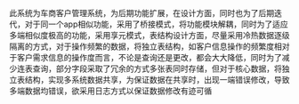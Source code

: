 此系统为车商客户管理系统，为后期功能扩展，在设计方面，同时也为了后期迭代，对于同一个app相似功能，采用了桥接模式，将功能模块解耦，同时为了适应多端相似度极高的功能，采用享元模式，表结构设计方面，尽量采用冷热数据逐级隔离的方式，对于操作频繁的数据，将独立表结构，如客户信息操作的频繁度相对于客户需求信息的操作度而言，不论是查询还是更改，都会大大降低，同时为了减少连表查询，部分字段采取了冗余的方式多张表同时存储，但对于核心数据，将独立表结构，实现多系统数据共享，为保证数据在共享时，出现一端错误修改，导致多端数据均错误，欲采用日志方式以保证数据修改有迹可循

